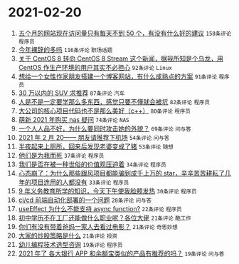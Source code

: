 # 2021-02-20

1. [五个月的网站现在访问量只有每天不到 50 个，有没有什么好的建议](https://www.v2ex.com/t/754576) `158条评论` `程序员`
1. [今年裸辞的多吗](https://www.v2ex.com/t/754455) `116条评论` `职场话题`
1. [关于 CentOS 8 转向 CentOS 8 Stream 这个新闻，据我所知是个乌龙，用 CentOS 作生产环境的用户其实不必担心](https://www.v2ex.com/t/754559) `92条评论` `Linux`
1. [想给一个女性作家朋友搭建一个博客网站，有什么成熟点的方案](https://www.v2ex.com/t/754620) `91条评论` `程序员`
1. [30 万以内的 SUV 求推荐](https://www.v2ex.com/t/754523) `87条评论` `汽车`
1. [人是不是一定要学那么多东西，感觉只要不懂就会被坑](https://www.v2ex.com/t/754471) `82条评论` `程序员`
1. [大公司的核心项目代码也不是那么美好（c++）](https://www.v2ex.com/t/754480) `80条评论` `程序员`
1. [萌新 2021 年购买 nas 疑问](https://www.v2ex.com/t/754464) `74条评论` `NAS`
1. [一个人人品不好，为什么要同时攻击她的外貌？](https://www.v2ex.com/t/754625) `69条评论` `问与答`
1. [2021 年 2 月 20—— 朋友请推荐下机场](https://www.v2ex.com/t/754512) `54条评论` `问与答`
1. [半夜起来上厕所，回来后发现老婆变成了猪](https://www.v2ex.com/t/754441) `53条评论` `随想`
1. [他们是为我而死](https://www.v2ex.com/t/754701) `37条评论` `程序员`
1. [我们是否在被一种世俗的价值观压迫着](https://www.v2ex.com/t/754690) `34条评论` `程序员`
1. [心态崩了：为什么那些跟风项目都能骗到成千上万的 star，辛辛苦苦耕耘了几年的项目连用的人都没有](https://www.v2ex.com/t/754710) `33条评论` `程序员`
1. [9 年义务教育所学的知识，今天下午使我脸颊发热](https://www.v2ex.com/t/754660) `30条评论` `程序员`
1. [ci/cd 前端自动化部署的一个问题](https://www.v2ex.com/t/754621) `28条评论` `问与答`
1. [useEffect 为什么不能支持 async function?](https://www.v2ex.com/t/754630) `22条评论` `程序员`
1. [初中学历不在工厂还能做什么职业呢？各位大佬](https://www.v2ex.com/t/754692) `21条评论` `酷工作`
1. [你们有没有带着爸妈一家人去看过电影？](https://www.v2ex.com/t/754673) `21条评论` `奇思妙想`
1. [大家的炒股策略是什么](https://www.v2ex.com/t/754509) `21条评论` `投资`
1. [幼儿编程技术选型咨询](https://www.v2ex.com/t/754565) `19条评论` `程序员`
1. [2021 年了 各大银行 APP 和余额宝类似的产品有推荐的吗？](https://www.v2ex.com/t/754463) `19条评论` `问与答`
